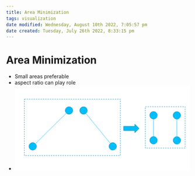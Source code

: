 ```yaml
---
title: Area Minimization
tags: visualization
date modified: Wednesday, August 10th 2022, 7:05:57 pm
date created: Tuesday, July 26th 2022, 8:33:15 pm
---
```


# Area Minimization
- Small areas preferable
- aspect ratio can play role
- ![im](assets/Pasted%20image%2020220418123113.png)

